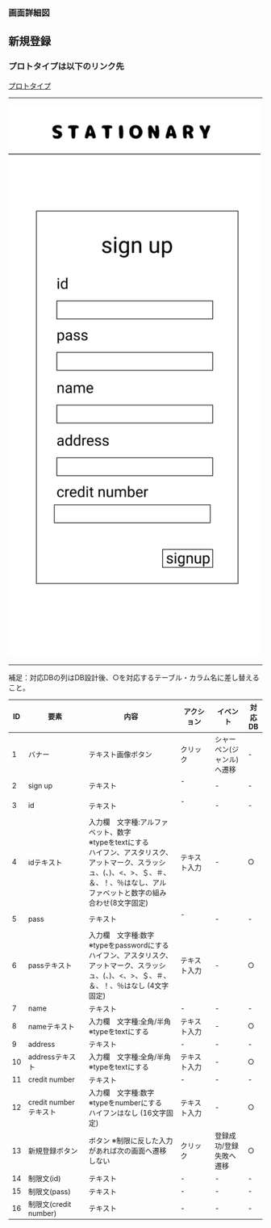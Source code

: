 ### 画面詳細図
## 新規登録
### プロトタイプは以下のリンク先
[プロトタイプ](https://www.figma.com/file/YN8g4ahM3raStzCZMDXhNA/stationary?node-id=1%3A10)
*****
<img src="../img/新規登録.png" width="500">

*****
補足：対応DBの列はDB設計後、○を対応するテーブル・カラム名に差し替えること。

| ID | 要素 | 内容 | アクション | イベント | 対応DB |
|----|------|-----|------------|---------|-------|
|1   |バナー　　　　        |テキスト画像ボタン|クリック　　|シャーペン(ジャンル)へ遷移|-|
|2   |sign up　　　        |テキスト　　　　　|-    　　　|-        |-|
|3   |id　　　　　　        |テキスト　　　　　|-    　　　|-        |-|
|4   |idテキスト　　        |入力欄　文字種:アルファベット、数字<br>※typeをtextにする<br>ハイフン、アスタリスク、アットマーク、スラッシュ、(、)、<、>、＄、＃、＆、！、％はなし、アルファベットと数字の組み合わせ(8文字固定)|テキスト入力|-       |○|
|5   |pass　　　　　        |テキスト　　　　　|-    　　　|-        |-|
|6   |passテキスト　       |入力欄　文字種:数字<br>※typeをpasswordにする<br>ハイフン、アスタリスク、アットマーク、スラッシュ、(、)、<、>、＄、＃、＆、！、％はなし (4文字固定)|テキスト入力|-       |○|
|7   |name     　　        |テキスト　　　　　|-　　　    |-        |-|
|8   |nameテキスト　       |入力欄　文字種:全角/半角<br>※typeをtextにする|テキスト入力|-       |○|
|9   |address　　　        |テキスト　　　　　|-　　　    |-        |-|
|10  |addressテキスト      |入力欄　文字種:全角/半角<br>※typeをtextにする|テキスト入力|-        |○|
|11  |credit number       |テキスト　　　　　|-　　　    |-        |-|
|12  |credit numberテキスト|入力欄　文字種:数字<br>※typeをnumberにする<br>ハイフンはなし (16文字固定)|テキスト入力|-        |○|
|13  |新規登録ボタン　      |ボタン ※制限に反した入力があれば次の画面へ遷移しない|クリック　　|登録成功/登録失敗へ遷移|○|
|14  |制限文(id)　　　     　|テキスト　　　　　|-　　|-　　|-|
|15  |制限文(pass)　　　     |テキスト　　　　　|-　　|-　　|-|
|16  |制限文(credit number) |テキスト　　　　　|-　　|-　　|-|

